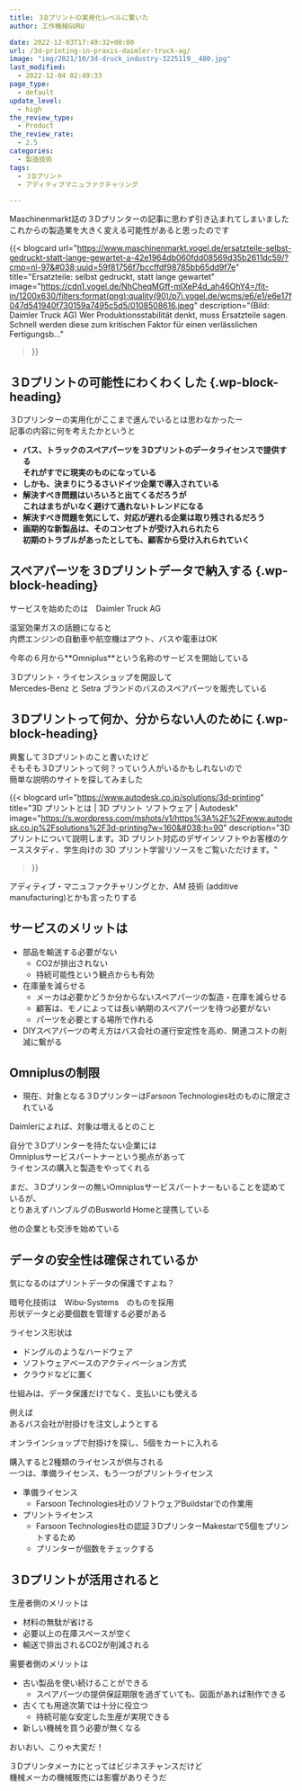```yaml
---
title: ３Dプリントの実用化レベルに驚いた
author: 工作機械GURU

date: 2022-12-03T17:49:32+00:00
url: /3d-printing-in-praxis-daimler-truck-ag/
image: "img/2021/10/3d-druck_industry-3225119__480.jpg"
last_modified:
  - 2022-12-04 02:49:33
page_type:
  - default
update_level:
  - high
the_review_type:
  - Product
the_review_rate:
  - 2.5
categories:
  - 製造技術
tags:
  - ３Dプリント
  - アディティブマニュファクチャリング

---
```

Maschinenmarkt誌の３Dプリンターの記事に思わず引き込まれてしまいました  
これからの製造業を大きく変える可能性があると思ったのです

{{< blogcard
url="https://www.maschinenmarkt.vogel.de/ersatzteile-selbst-gedruckt-statt-lange-gewartet-a-42e1964db060fdd08569d35b2611dc59/?cmp=nl-97&#038;uuid=59f81756f7bccffdf98785bb65dd9f7e"
title="Ersatzteile: selbst gedruckt, statt lange gewartet"
image="https://cdn1.vogel.de/NhCheqMGff-mlXeP4d_ah46OhY4=/fit-in/1200x630/filters:format(png):quality(90)/p7i.vogel.de/wcms/e6/e1/e6e17f047d541940f730159a7495c5d5/0108508616.jpeg"
description="(Bild: Daimler Truck AG) Wer Produktionsstabilität denkt, muss Ersatzteile sagen. Schnell werden diese zum kritischen Faktor für einen verlässlichen Fertigungsb..."
>}} 

## ３Dプリントの可能性にわくわくした {.wp-block-heading}

３Dプリンターの実用化がここまで進んでいるとは思わなかったー  
記事の内容に何を考えたかというと

<ul class="wp-block-list">
  <li>
    <span class="fz-22px"><strong>バス、トラックの<span class="marker-under">スペアパーツを３Dプリントのデータライセンスで提供</span>する<br />それがすでに現実のものになっている</strong></span>
  </li>
  <li>
    <span class="fz-22px"><strong>しかも、<span class="marker-under">決まりにうるさいドイツ企業で導入されている</span></strong></span>
  </li>
  <li>
    <span class="fz-22px"><strong>解決すべき問題はいろいろと出てくるだろうが<br /><span class="marker-under">これはまちがいなく避けて通れないトレンドになる</span></strong></span>
  </li>
  <li>
    <span class="fz-22px"><strong>解決すべき問題を気にして、<span class="marker-under">対応が遅れる企業は取り残される</span>だろう</strong></span>
  </li>
  <li>
    <strong><span class="fz-22px"><span class="marker-under">画期的な新製品は、そのコンセプトが受け入れられたら<br />初期のトラブルがあったとしても、顧客から受け入れられていく</span></span></strong>
  </li>
</ul>

## スペアパーツを３Dプリントデータで納入する {.wp-block-heading}

サービスを始めたのは　Daimler Truck AG

温室効果ガスの話題になると  
内燃エンジンの自動車や航空機はアウト、バスや電車はOK

今年の６月から**<span class="fz-22px">Omniplus</span>**という名称のサービスを開始している

３Dプリント・ライセンスショップを開設して  
Mercedes-Benz と Setra ブランドのバスのスペアパーツを販売している

## ３Dプリントって何か、分からない人のために {.wp-block-heading}

興奮して３Dプリントのこと書いたけど  
そもそも３Dプリントって何？っていう人がいるかもしれないので  
簡単な説明のサイトを探してみました

{{< blogcard
url="https://www.autodesk.co.jp/solutions/3d-printing"
title="3D プリントとは | 3D プリント ソフトウェア | Autodesk"
image="https://s.wordpress.com/mshots/v1/https%3A%2F%2Fwww.autodesk.co.jp%2Fsolutions%2F3d-printing?w=160&#038;h=90"
description="3D プリントについて説明します。3D プリント対応のデザインソフトやお客様のケーススタディ、学生向けの 3D プリント学習リソースをご覧いただけます。"
>}} 

アディティブ・マニュファクチャリングとか、AM 技術 (additive manufacturing)とかも言ったりする

## サービスのメリットは 

- 部品を輸送する必要がない
  - CO2が排出されない
  - 持続可能性という観点からも有効
- 在庫量を減らせる
  - メーカは必要かどうか分からないスペアパーツの製造・在庫を減らせる
  - 顧客は、モノによっては長い納期のスペアパーツを待つ必要がない
  - パーツを必要とする場所で作れる
- DIYスペアパーツの考え方はバス会社の運行安定性を高め、関連コストの削減に繋がる

## Omniplusの制限

- 現在、対象となる３DプリンターはFarsoon Technologies社のものに限定されている

Daimlerによれば、対象は増えるとのこと

自分で３Dプリンターを持たない企業には  
Omniplusサービスパートナーという拠点があって  
ライセンスの購入と製造をやってくれる

まだ、３Dプリンターの無いOmniplusサービスパートナーもいることを認めているが、  
とりあえずハンブルグのBusworld Homeと提携している

他の企業とも交渉を始めている

## データの安全性は確保されているか

気になるのはプリントデータの保護ですよね？

暗号化技術は　Wibu-Systems　のものを採用  
形状データと必要個数を管理する必要がある

ライセンス形状は

- ドングルのようなハードウェア
- ソフトウェアベースのアクティベーション方式
- クラウドなどに置く

仕組みは、データ保護だけでなく、支払いにも使える

例えば  
あるバス会社が肘掛けを注文しようとする

オンラインショップで肘掛けを探し、5個をカートに入れる

購入すると2種類のライセンスが供与される  
一つは、準備ライセンス、もう一つがプリントライセンス

- 準備ライセンス
  - Farsoon Technologies社のソフトウェアBuildstarでの作業用
- プリントライセンス
  - Farsoon Technologies社の認証３DプリンターMakestarで5個をプリントするため
  - プリンターが個数をチェックする

## ３Dプリントが活用されると

生産者側のメリットは

- 材料の無駄が省ける
- 必要以上の在庫スペースが空く
- 輸送で排出されるCO2が削減される

需要者側のメリットは

- 古い製品を使い続けることができる
  - スペアパーツの提供保証期限を過ぎていても、図面があれば制作できる
- 古くても用途次第では十分に役立つ
  - 持続可能な安定した生産が実現できる
- 新しい機械を買う必要が無くなる

おいおい、こりゃ大変だ！

３Dプリンタメーカにとってはビジネスチャンスだけど  
機械メーカの機械販売には影響がありそうだ